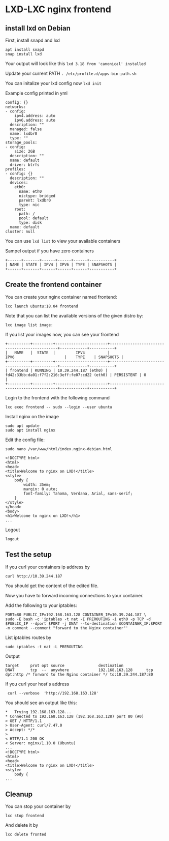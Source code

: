 # LXD-LXC nginx frontend

## install lxd on Debian

First, install snapd and lxd

```
apt install snapd
snap install lxd
```

Your output will look like this
`lxd 3.18 from 'canonical' installed`

Update your current PATH
`. /etc/profile.d/apps-bin-path.sh`

You can initalize your lxd config now 
`lxd init`

Example config printed in yml

```
config: {}
networks:
- config:
    ipv4.address: auto
    ipv6.address: auto
  description: ""
  managed: false
  name: lxdbr0
  type: ""
storage_pools:
- config:
    size: 2GB
  description: ""
  name: default
  driver: btrfs
profiles:
- config: {}
  description: ""
  devices:
    eth0:
      name: eth0
      nictype: bridged
      parent: lxdbr0
      type: nic
    root:
      path: /
      pool: default
      type: disk
  name: default
cluster: null
```

You can use `lxd list` to view your available containers

Sampel output if you have zero containers

```
+------+-------+------+------+------+-----------+
| NAME | STATE | IPV4 | IPV6 | TYPE | SNAPSHOTS |
+------+-------+------+------+------+-----------+
```

## Create the frontend container
You can create your nginx container named frontend:

```
lxc launch ubuntu:18.04 frontend
```

Note that you can list the available versions of the given distro by:

`lxc image list image:`

If you list your images now, you can see your frontend

```
+----------+---------+-----------------------+-----------------------------------------------+------------+-----------+
|   NAME   |  STATE  |         IPV4          |                     IPV6                      |    TYPE    | SNAPSHOTS |
+----------+---------+-----------------------+-----------------------------------------------+------------+-----------+
| frontend | RUNNING | 10.39.244.187 (eth0) | fd42:33bb:da01:f7f2:216:3eff:fe07:cd22 (eth0) | PERSISTENT | 0         |
+----------+---------+-----------------------+-----------------------------------------------+------------+-----------+
```

Login to the frontend with the following command

`lxc exec frontend -- sudo --login --user ubuntu`

Install nginx on the image

```
sudo apt update
sudo apt install nginx
```

Edit the config file:

`sudo nano /var/www/html/index.nginx-debian.html`

```
<!DOCTYPE html>
<html>
<head>
<title>Welcome to nginx on LXD!</title>
<style>
    body {
        width: 35em;
        margin: 0 auto;
        font-family: Tahoma, Verdana, Arial, sans-serif;
    }
</style>
</head>
<body>
<h1>Welcome to nginx on LXD!</h1>
...
```

Logout

`logout`


## Test the setup
If you curl your containers ip address by

`curl http://10.39.244.187`

You should get the content of the edited file.

Now you have to forward incoming connections to your container.

Add the following to your iptables:

```
PORT=80 PUBLIC_IP=192.168.163.128 CONTAINER_IP=10.39.244.187 \
sudo -E bash -c 'iptables -t nat -I PREROUTING -i eth0 -p TCP -d $PUBLIC_IP --dport $PORT -j DNAT --to-destination $CONTAINER_IP:$PORT -m comment --comment "forward to the Nginx container"'

```

List iptables routes by

`sudo iptables -t nat -L PREROUTING`

Output

```
target     prot opt source               destination
DNAT       tcp  --  anywhere             192.168.163.128      tcp dpt:http /* forward to the Nginx container */ to:10.39.244.187:80
```

If you curl your host's address

` curl --verbose  'http://192.168.163.128'`

You should see an output like this:

```
*   Trying 192.168.163.128...
* Connected to 192.168.163.128 (192.168.163.128) port 80 (#0)
> GET / HTTP/1.1
> User-Agent: curl/7.47.0
> Accept: */*
> 
< HTTP/1.1 200 OK
< Server: nginx/1.10.0 (Ubuntu)
...
<!DOCTYPE html>
<html>
<head>
<title>Welcome to nginx on LXD!</title>
<style>
    body {
...
```

## Cleanup

You can stop your container by

`lxc stop frontend`

And delete it by

`lxc delete fronted`

